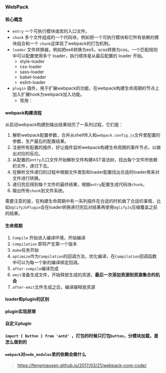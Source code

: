 ### WebPack



#### 核心概念

- `entry` 一个可执行模块或库的入口文件。
- `chunk` 多个文件组成的一个代码块，例如把一个可执行模块和它所有依赖的模块组合和一个 `chunk`这体现了webpack的打包机制。
- `loader` 文件转换器，例如把es6转换为es5，scss转换为css。一个匹配规则中可以配置使用多个 loader，执行顺序是从最后配置的 loader 开始。
  - style-loader
  - css-loader
  - sass-loader 
  - babel-loader
  - eslint-loader
- `plugin` 插件，用于扩展webpack的功能，在webpack构建生命周期的节点上加入扩展hook为webpack加入功能。
  - 常用：





#### webpack构建流程

从启动webpack构建到输出结果经历了一系列过程，它们是：

1. 解析webpack配置参数，合并从shell传入和`webpack.config.js`文件里配置的参数，生产最后的配置结果。
2. 注册所有配置的插件，好让插件监听webpack构建生命周期的事件节点，以做出对应的反应。
3. 从配置的`entry`入口文件开始解析文件构建AST语法树，找出每个文件所依赖的文件，递归下去。
4. 在解析文件递归的过程中根据文件类型和loader配置找出合适的loader用来对文件进行转换。
5. 递归完后得到每个文件的最终结果，根据`entry`配置生成代码块`chunk`。
6. 输出所有`chunk`到文件系统。

需要注意的是，在构建生命周期中有一系列插件在合适的时机做了合适的事情，比如`UglifyJsPlugin`会在loader转换递归完后对结果再使用`UglifyJs`压缩覆盖之前的结果。



#### 生命周期

1. `Compile` 开始进入编译环境，开始编译
2. `Compilation` 即将产生第一个版本
3. `make`任务开始
4. `optimize`作为`Compilation`的回调方法，优化编译，在`Compilation`回调函数中可以为每一个新的编译绑定回调。
5. `after-compile`编译完成
6. `emit`准备生成文件，开始释放生成的资源，**最后一次添加资源到资源集合的机会**
7. `after-emit`文件生成之后，编译器释放资源



#### loader和plugin的区别





#### plugin实现原理





#### 自定义plugin





#### `import { Button } from 'antd' `，打包的时候只打包`button`，分模块加载，是怎么做到的





#### `webpack`对`node_modules`里的依赖会做什么









> https://fengmiaosen.github.io/2017/03/21/webpack-core-code/